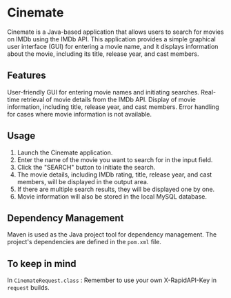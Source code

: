 # Cinemate

Cinemate is a Java-based application that allows users to search for movies on IMDb using the IMDb API. This application provides a simple graphical user interface (GUI) for entering a movie name, and it displays information about the movie, including its title, release year, and cast members.


## Features

User-friendly GUI for entering movie names and initiating searches.
Real-time retrieval of movie details from the IMDb API.
Display of movie information, including title, release year, and cast members.
Error handling for cases where movie information is not available.


## Usage

1. Launch the Cinemate application.
2. Enter the name of the movie you want to search for in the input field.
3. Click the "SEARCH" button to initiate the search.
4. The movie details, including IMDb rating, title, release year, and cast members, will be displayed in the output area.
5. If there are multiple search results, they will be displayed one by one.
6. Movie information will also be stored in the local MySQL database.


## Dependency Management

Maven is used as the Java project tool for dependency management. The project's dependencies are defined in the `pom.xml` file.


## To keep in mind

In `CinemateRequest.class` : Remember to use your own X-RapidAPI-Key in `request` builds.
